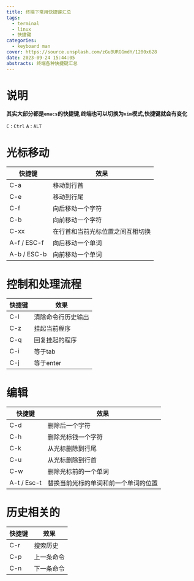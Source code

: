 ```yaml
---
title: 终端下常用快捷键汇总
tags:
  - terminal
  - linux
  - 快捷键
categories:
  - keyboard man
cover: https://source.unsplash.com/zGuBURGGmdY/1200x628
date: 2023-09-24 15:44:05
abstracts: 终端各种快捷键汇总
---
```


# 说明

**其实大部分都是`emacs`的快捷键,终端也可以切换为`vim`模式,快捷键就会有变化**

`C` : `Ctrl`
`A` : `ALT`


# 光标移动


| 快捷键      | 效果                             |
|-------------|----------------------------------|
| C-a         | 移动到行首                       |
| C-e         | 移动到行尾                       |
| C-f         | 向后移动一个字符                 |
| C-b         | 向前移动一个字符                 |
| C-xx        | 在行首和当前光标位置之间互相切换 |
| A-f / ESC-f | 向后移动一个单词                 |
| A-b / ESC-b | 向前移动一个单词                 |


# 控制和处理流程

| 快捷键 | 效果               |
|--------|--------------------|
| C-l    | 清除命令行历史输出 |
| C-z    | 挂起当前程序       |
| C-q    | 回复挂起的程序     |
| C-i    | 等于tab            |
| C-j    | 等于enter          |

# 编辑

| 快捷键      | 效果                                 |
|-------------|--------------------------------------|
| C-d         | 删除后一个字符                       |
| C-h         | 删除光标钱一个字符                   |
| C-k         | 从光标删除到行尾                     |
| C-u         | 从光标删除到行首                     |
| C-w         | 删除光标前的一个单词                 |
| A-t / Esc-t | 替换当前光标的单词和前一个单词的位置 |


# 历史相关的

| 快捷键 | 效果       |
|--------|------------|
| C-r    | 搜索历史   |
| C-p    | 上一条命令 |
| C-n    | 下一条命令 |
